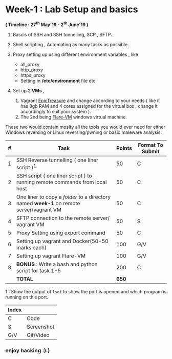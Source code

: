 # Week-1 : Lab Setup and basics

**( Timeline : 27<sup>th</sup> May'19 - 2<sup>th</sup> June'19 )**
 
1. Bascis of SSH and SSH tunnelling,  SCP , SFTP.

2. Shell scripting , Automating as many tasks as possible.

3. Proxy setting up using different environment variables , like 
	* all_proxy
	* http_proxy
	* https_proxy
	* Setting in **/etc/environment** file etc


4. Set up **2 VMs** ,
	1. Vagrant [EpicTreasure](https://github.com/ctfhacker/EpicTreasure) and change according to your needs ( like it has 8gb RAM and 4 cores assigned for the virtual box , change it accordingly to suit your system ).
	2. The 2nd being [Flare-VM](https://github.com/fireeye/flare-vm) windows virtual machine.

These two would contain moslty all the tools you would ever need for either Windows reversing or Linux reversing/pwning or basic maleware analysis.


|#| Task		| Points	|	Format To Submit	|
|--| ------------- 	| -------------	|	-------------------		|
|1| SSH Reverse tunnelling ( one liner script )<sup>1</sup>  | 50  |	C	|
|2| SSH script ( one liner script ) to running remote commands from local host  | 50 |  C |
|3| One liner to copy a _folder_ to a directory named **week-1** on remote server/vagrant VM  | 50  |	C	|
|4| SFTP connection to the remote server/ vagrant VM  | 50  |	S	|
|5| Proxy Setting using export command  | 50  |		C	|
|6| Setting up vagrant and Docker(50-50 marks each) | 100  |		G/V	|
|7| Setting up vagrant Flare-VM  | 100  |		G/V	|
|8| **BONUS** : Write a bash and python script for task 1-5	| 200	| C	|
|| **TOTAL** 	| **650**	|

1 : Show the output of `lsof` to show the port is opened and which program is running on this port.


Index	|	|
--------|-------|
C	| Code	|
S	| Screenshot	|
G/V	| Gif/Video	|


### enjoy hacking :):)
